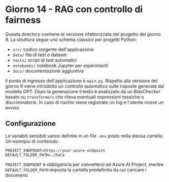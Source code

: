 # Giorno 14 - RAG con controllo di fairness

Questa directory contiene la versione rifattorizzata del progetto del giorno 8.
La struttura segue uno schema classico per progetti Python:

- `src/` codice sorgente dell'applicazione
- `data/` file di test o dataset
- `tests/` script di test automatici
- `notebooks/` notebook Jupyter per esperimenti
- `docs/` documentazione aggiuntiva

Il punto di ingresso dell'applicazione è `main.py`. Rispetto alla versione del
giorno 9 viene introdotto un controllo automatico sulle risposte generate dal
modello GPT. Dopo la generazione il testo è analizzato da un *BiasChecker*
basato su `transformers` che rileva eventuali espressioni tossiche o
discriminatorie. In caso di rischio viene registrato un log e l'utente riceve un
avviso.

## Configurazione
Le variabili sensibili vanno definite in un file `.env` posto nella stessa cartella. Un esempio di contenuto:

```
PROJECT_ENDPOINT=https://your-azure-endpoint
DEFAULT_FOLDER_PATH=./data
```

`PROJECT_ENDPOINT` è obbligatoria per connettersi ad Azure AI Project, mentre `DEFAULT_FOLDER_PATH` imposta la cartella predefinita da cui caricare i documenti.
